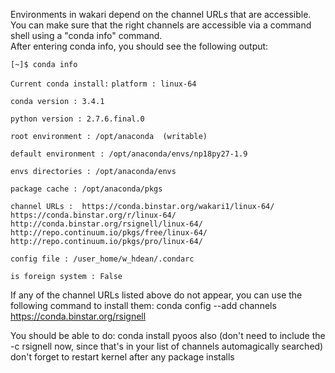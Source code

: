 Environments in wakari depend on the channel URLs that are accessible.  You can make sure that the right channels are accessible via a command shell using a "conda info" command.  
After entering conda info, you should see the following output:
 
`[~]$ conda info`

`Current conda install:`
                                                                                                                                                                     `platform : linux-64`

`conda version : 3.4.1`

`python version : 2.7.6.final.0`

`root environment : /opt/anaconda  (writable)`

`default environment : /opt/anaconda/envs/np18py27-1.9`

`envs directories : /opt/anaconda/envs`

`package cache : /opt/anaconda/pkgs`

``channel URLs : 
https://conda.binstar.org/wakari1/linux-64/``
``https://conda.binstar.org/r/linux-64/``
``http://conda.binstar.org/rsignell/linux-64/``
``http://repo.continuum.io/pkgs/free/linux-64/``
``http://repo.continuum.io/pkgs/pro/linux-64/``

`config file : /user_home/w_hdean/.condarc`

`is foreign system : False`


If any of the channel URLs listed above do not appear, you can use the following command to install them:
conda config --add channels https://conda.binstar.org/rsignell


You should be able to do:
conda install pyoos
also
(don't need to include the -c rsignell now, since that's in your list of channels automagically searched)
don't forget to restart kernel after any package installs